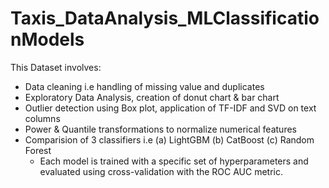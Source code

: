 # Taxis_DataAnalysis_MLClassificationModels
This Dataset involves: 
- Data cleaning i.e handling of missing value and duplicates
- Exploratory Data Analysis, creation of donut chart & bar chart
- Outlier detection using Box plot, application of TF-IDF and SVD on text columns
- Power & Quantile transformations to normalize numerical features
- Comparision of 3 classifiers i.e
  (a) LightGBM
  (b) CatBoost
  (c) Random Forest
  - Each model is trained with a specific set of hyperparameters and evaluated using cross-validation with the ROC AUC metric.
